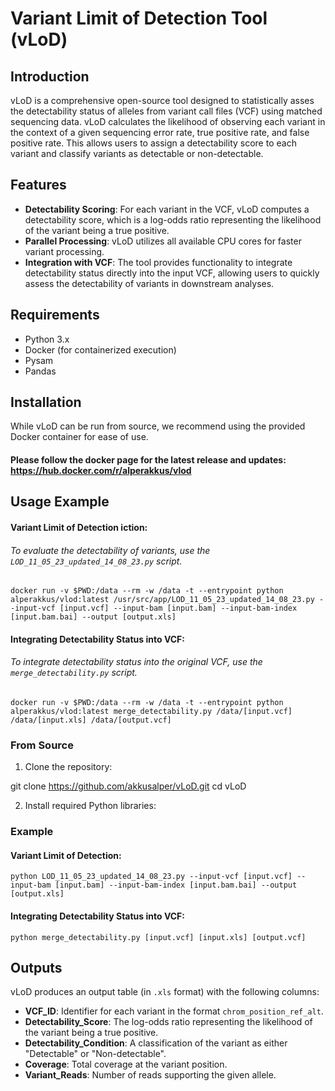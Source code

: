 # Variant Limit of Detection Tool (vLoD)

## Introduction

vLoD is a comprehensive open-source tool designed to statistically asses the detectability status of alleles from variant call files (VCF) using matched sequencing data. 
vLoD calculates the likelihood of observing each variant in the context of a given sequencing error rate, true positive rate, and false positive rate. This allows users to assign a detectability score to each variant and classify variants as detectable or non-detectable.

## Features

- **Detectability Scoring**: For each variant in the VCF, vLoD computes a detectability score, which is a log-odds ratio representing the likelihood of the variant being a true positive.
- **Parallel Processing**: vLoD utilizes all available CPU cores for faster variant processing.
- **Integration with VCF**: The tool provides functionality to integrate detectability status directly into the input VCF, allowing users to quickly assess the detectability of variants in downstream analyses.

## Requirements

- Python 3.x
- Docker (for containerized execution)
- Pysam
- Pandas

## Installation

While vLoD can be run from source, we recommend using the provided Docker container for ease of use.

#### Please follow the docker page for the latest release and updates: https://hub.docker.com/r/alperakkus/vlod

## Usage Example

#### Variant Limit of Detection iction:
###### To evaluate the detectability of variants, use the `LOD_11_05_23_updated_14_08_23.py` script.
```
docker run -v $PWD:/data --rm -w /data -t --entrypoint python alperakkus/vlod:latest /usr/src/app/LOD_11_05_23_updated_14_08_23.py --input-vcf [input.vcf] --input-bam [input.bam] --input-bam-index [input.bam.bai] --output [output.xls]
```
#### Integrating Detectability Status into VCF:
###### To integrate detectability status into the original VCF, use the `merge_detectability.py` script.
```
docker run -v $PWD:/data --rm -w /data -t --entrypoint python alperakkus/vlod:latest merge_detectability.py /data/[input.vcf] /data/[input.xls] /data/[output.vcf]
```
### From Source

1. Clone the repository:

git clone https://github.com/akkusalper/vLoD.git
cd vLoD

2. Install required Python libraries:

### Example

#### Variant Limit of Detection:
```
python LOD_11_05_23_updated_14_08_23.py --input-vcf [input.vcf] --input-bam [input.bam] --input-bam-index [input.bam.bai] --output [output.xls]
```
#### Integrating Detectability Status into VCF:
```
python merge_detectability.py [input.vcf] [input.xls] [output.vcf]
```
## Outputs

vLoD produces an output table (in `.xls` format) with the following columns:

- **VCF_ID**: Identifier for each variant in the format `chrom_position_ref_alt`.
- **Detectability_Score**: The log-odds ratio representing the likelihood of the variant being a true positive.
- **Detectability_Condition**: A classification of the variant as either "Detectable" or "Non-detectable".
- **Coverage**: Total coverage at the variant position.
- **Variant_Reads**: Number of reads supporting the given allele.
